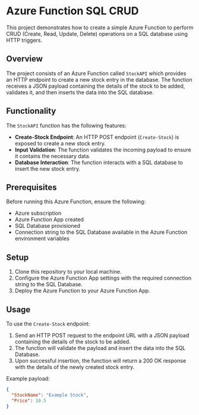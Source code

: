 # Azure Function SQL CRUD

This project demonstrates how to create a simple Azure Function to perform CRUD (Create, Read, Update, Delete) operations on a SQL database using HTTP triggers.

## Overview

The project consists of an Azure Function called `StockAPI` which provides an HTTP endpoint to create a new stock entry in the database. The function receives a JSON payload containing the details of the stock to be added, validates it, and then inserts the data into the SQL database.

## Functionality

The `StockAPI` function has the following features:

- **Create-Stock Endpoint**: An HTTP POST endpoint (`Create-Stock`) is exposed to create a new stock entry.
- **Input Validation**: The function validates the incoming payload to ensure it contains the necessary data.
- **Database Interaction**: The function interacts with a SQL database to insert the new stock entry.

## Prerequisites

Before running this Azure Function, ensure the following:

- Azure subscription
- Azure Function App created
- SQL Database provisioned
- Connection string to the SQL Database available in the Azure Function environment variables

## Setup

1. Clone this repository to your local machine.
2. Configure the Azure Function App settings with the required connection string to the SQL Database.
3. Deploy the Azure Function to your Azure Function App.

## Usage

To use the `Create-Stock` endpoint:

1. Send an HTTP POST request to the endpoint URL with a JSON payload containing the details of the stock to be added.
2. The function will validate the payload and insert the data into the SQL Database.
3. Upon successful insertion, the function will return a 200 OK response with the details of the newly created stock entry.

Example payload:
```json
{
  "StockName": "Example Stock",
  "Price": 10.5
}
